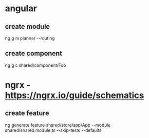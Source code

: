 # angular

## create module

ng g m planner --routing

## create component

ng g c shared/component/Foo

# ngrx - https://ngrx.io/guide/schematics

## create feature

ng generate feature shared/store/app/App --module shared/shared.module.ts --skip-tests --defaults
